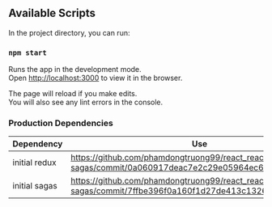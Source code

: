 ## Available Scripts

In the project directory, you can run:

### `npm start`

Runs the app in the development mode.<br />
Open [http://localhost:3000](http://localhost:3000) to view it in the browser.

The page will reload if you make edits.<br />
You will also see any lint errors in the console.

### Production Dependencies

| **Dependency** | **Use**                                                                                                           |
| -------------- | ----------------------------------------------------------------------------------------------------------------- |
| initial redux  | https://github.com/phamdongtruong99/react_react-redux_redux-sagas/commit/0a060917deac7e2c29e05964ec63a85cd601a9ea |
| initial sagas  | https://github.com/phamdongtruong99/react_react-redux_redux-sagas/commit/7ffbe396f0a160f1d27de413c1326461fc1a940a |

